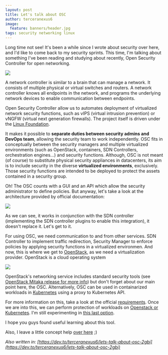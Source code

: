 ```yaml
---
layout: post
title: Let's talk about OSC
author: terceranexus6
image:
  feature: banners/header.jpg
tags: security networking linux
---
```


Long time not see! It's been a while since I wrote about security over here, and I'd like to come back to my security sprints. This time, I'm talking about something I've been reading and studying about recently, Open Security Controller for open networking.

<img src="{{ site.url }}/assets/images/dev.to/OSC_logo.jpg.png" style="display: block; margin: 0 auto;">

A network controller is similar to a brain that can manage a network. It consists of multiple physical or virtual switches and routers. A network controller knows all endpoints in the network, and programs the underlying network devices to enable communication between endpoints.

Open Security Controller allow us to automates deployment of virtualized network security functions, such as vIPS (virtual intrusion prevention) or vNGFW (virtual next generation firewalls). The project itself is driven under the [Linux Foundation](https://www.linuxfoundation.org/).

It makes it possible to **separate duties between security admins and DevOps team**, allowing the security team to work independently. OSC fits in conceptually between the security managers and multiple virtualized environments (such as OpenStack, containers, SDN Controllers, orchestration engines...) and security functions. Although, OSC is not meant (of course) to substitute physical security appliances in datacenters, its aim is to include security in the diverse **virtualized environments**, exclusively. Those security functions are intended to be deployed to protect the assets contained in a security group.

Oh! The OSC counts with a GUI and an API which allow the security administrator to define policies. But anyway, let's take a look at the architecture provided by official documentation:

<img src="{{ site.url }}/assets/images/dev.to/osc_architecture_details.png" style="display: block; margin: 0 auto;">

As we can see, it works in conjunction with the SDN controller (implementing the SDN controller plugins to enable this integration), it doesn't replace it. Let's get to it.

For using OSC, we need communication to and from other services. SDN Controller to implement traffic redirection, Security Manager to enforce policies by applying security functions in a virtualized environmen. And now, this is where we get to [OpenStack](https://www.openstack.org/software/), as we need a virtualization provider. OpenStack is a cloud operating system

<img src="{{ site.url }}/assets/images/dev.to/overview-diagram.svg.png" style="display: block; margin: 0 auto;">

OpenStack's networking service includes standard security tools (see [OpenStack Mitaka release for more info](https://www.openstack.org/software/mitaka/)) but don't forget about our main point here, the OSC. Alternatively, OSC can be used in containarized workloads in [Kubernetes](https://kubernetes.io/) using a proxy to Kubernetes API.

For more information on this, take a look at the official [requirements](https://www.opensecuritycontroller.org/documentation/gettingstarted/requirements/). Once we are into this, we can perform protection of workloads on [Openstack or Kubernetes](https://www.opensecuritycontroller.org/documentation/tutorials/tutorials/). I'm still experimenting in [this last option](https://www.opensecuritycontroller.org/documentation/tutorials/k8s_workload/).

I hope you guys found useful learning about this tool.

Also, I leave a little concept help [over here](https://www.opensecuritycontroller.org/documentation/overviewandarchitecture/concepts/) ;)

*Also written in: [https://dev.to/terceranexus6/lets-talk-about-osc-2gbi](https://dev.to/terceranexus6/lets-talk-about-osc-2gbi)*
